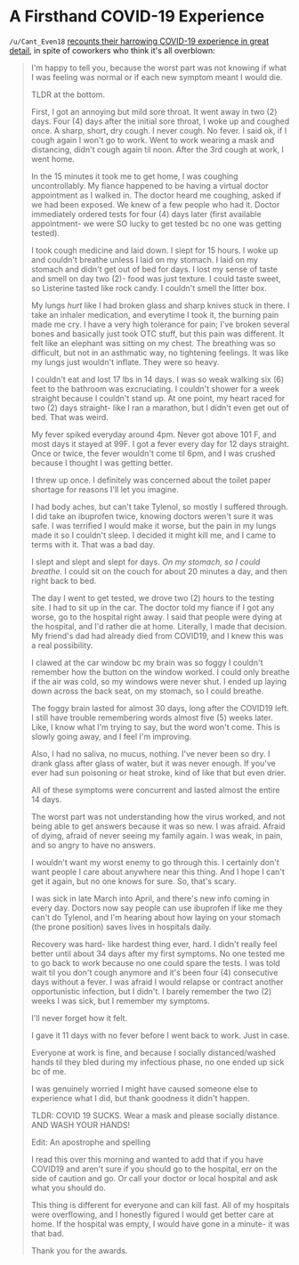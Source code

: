 # A Firsthand COVID-19 Experience

`/u/Cant_Even18` [recounts their harrowing COVID-19 experience in great detail](https://www.reddit.com/r/WhitePeopleTwitter/comments/gidso7/take_your_mask_off_to_make_me_feel_better/fqfvrqn/?context=8&depth=9), in spite of coworkers who think it's all overblown:

> I'm happy to tell you, because the worst part was not knowing if what I was feeling was normal or if each new symptom meant I would die.
>
> TLDR at the bottom.
>
> First, I got an annoying but mild sore throat. It went away in two (2) days. Four (4) days after the initial sore throat, I woke up and coughed once. A sharp, short, dry cough. I never cough. No fever. I said ok, if I cough again I won't go to work. Went to work wearing a mask and distancing, didn't cough again til noon. After the 3rd cough at work, I went home.
>
> In the 15 minutes it took me to get home, I was coughing uncontrollably. My fiance happened to be having a virtual doctor appointment as I walked in. The doctor heard me coughing, asked if we had been exposed. We knew of a few people who had it. Doctor immediately ordered tests for four (4) days later (first available appointment- we were SO lucky to get tested bc no one was getting tested).
>
> I took cough medicine and laid down. I slept for 15 hours. I woke up and couldn't breathe unless I laid on my stomach. I laid on my stomach and didn't get out of bed for days. I lost my sense of taste and smell on day two (2)- food was just texture. I could taste sweet, so Listerine tasted like rock candy. I couldn't smell the litter box.
>
> My lungs *hurt* like I had broken glass and sharp knives stuck in there. I take an inhaler medication, and everytime I took it, the burning pain made me cry. I have a very high tolerance for pain; I've broken several bones and basically just took OTC stuff, but this pain was different. It felt like an elephant was sitting on my chest. The breathing was  so difficult, but not in an asthmatic way, no tightening feelings. It was like my lungs just wouldn't inflate. They were so heavy.
>
> I couldn't eat and lost 17 lbs in 14 days. I was so weak walking six (6) feet to the bathroom was excruciating. I couldn't shower for a week straight because I couldn't stand up. At one point, my heart raced for two (2) days straight- like I ran a marathon, but I didn't even get out of bed. That was weird.
>
> My fever spiked everyday around 4pm. Never got above 101 F, and most days it stayed at 99F. I got a fever every day for 12 days straight. Once or twice, the fever wouldn't come til 6pm, and I was crushed because I thought I was getting better.
>
> I threw up once. I definitely was concerned about the toilet paper shortage for reasons I'll let you imagine.
>
> I had body aches, but can't take Tylenol, so mostly I suffered through. I did take an ibuprofen twice, knowing doctors weren't sure it was safe. I was terrified I would make it worse, but the pain in my lungs made it so I couldn't sleep. I decided it might kill me, and I came to terms with it. That was a bad day.
>
> I slept and slept and slept for days. *On my stomach, so I could breathe.* I could sit on the couch for about 20 minutes a day, and then right back to bed.
>
> The day I went to get tested, we drove two (2) hours to the testing site. I had to sit up in the car. The doctor told my fiance if I got any worse, go to the hospital right away. I said that people were dying at the hospital, and I'd rather die at home. Literally, I made that decision. My friend's dad had already died from COVID19, and I knew this was a real possibility.
>
> I clawed at the car window bc my brain was so foggy I couldn't remember how the button on the window worked. I could only breathe if the air was cold, so my windows were never shut. I ended up laying down across the back seat, on my stomach, so I could breathe.
>
> The foggy brain lasted for almost 30 days, long after the COVID19 left. I still have trouble remembering words almost five (5) weeks later. Like, I know what I'm trying to say, but the word won't come. This is slowly going away, and I feel I'm improving.
>
> Also, I had no saliva, no mucus, nothing. I've never been so dry. I drank glass after glass of water, but it was never enough. If you've ever had sun poisoning or heat stroke, kind of like that but even drier.
>
> All of these symptoms were concurrent and lasted almost the entire 14 days.
>
> The worst part was not understanding how the virus worked, and not being able to get answers because it was so new. I was afraid. Afraid of dying, afraid of never seeing my family again. I was weak, in pain, and so angry to have no answers.
>
> I wouldn't want my worst enemy to go through this. I certainly don't want people I care about anywhere near this thing. And I hope I can't get it again, but no one knows for sure. So, that's scary.
>
> I was sick in late March into April, and there's new info coming in every day. Doctors now say people can use ibuprofen if like me they can't do Tylenol, and I'm hearing about how laying on your stomach (the prone position) saves lives in hospitals daily.
>
> Recovery was hard- like hardest thing ever, hard. I didn't really feel better until about 34 days after my first symptoms. No one tested me to go back to work because no one could spare the tests. I was told wait til you don't cough anymore and it's been four (4) consecutive days without a fever. I was afraid I would relapse or contract another opportunistic infection, but I didn't. I barely remember the two (2) weeks I was sick, but I remember my symptoms.
>
>  I'll never forget how it felt.
>
> I gave it 11 days with no fever before I went back to work. Just in case.
>
> Everyone at work is fine, and because I socially distanced/washed hands til they bled during my infectious phase, no one ended up sick bc of me.
>
> I was genuinely worried I might have caused someone else to experience what I did, but thank goodness it didn't happen.
>
> TLDR: COVID 19 SUCKS. Wear a mask and please socially distance. AND WASH YOUR HANDS!
>
> Edit: An apostrophe and spelling
>
> I read this over this morning and wanted to add that if you have COVID19 and aren't sure if you should go to the hospital, err on the side of caution and go. Or call your doctor or local hospital and ask what you should do.
>
> This thing is different for everyone and can kill fast. All of my hospitals were overflowing, and I honestly figured I would get better care at home. If the hospital was empty, I would have gone in a minute- it was that bad.
>
> Thank you for the awards.
